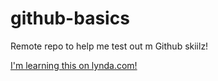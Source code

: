 github-basics
=============

Remote repo to help me test out m Github skiilz!

[I'm learning this on lynda.com!](http://www.lynda.com)
